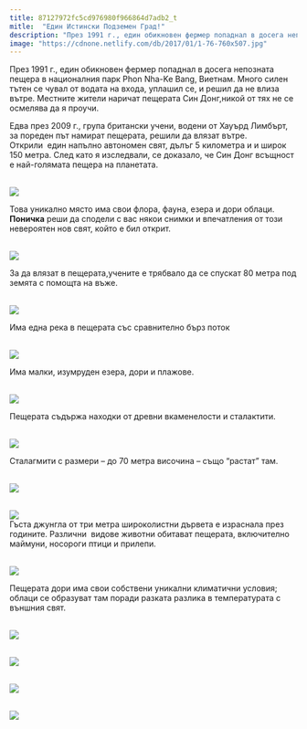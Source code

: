 ```yaml
---
title: 87127972fc5cd976980f966864d7adb2_t
mitle:  "Един Истински Подземен Град!"
description: "През 1991 г., един обикновен фермер попаднал в досега непозната пещера в националния парк Phon Nha-Ke Bang, Виетнам. Много силен тътен се чувал от водата на входа, уплашил се"
image: "https://cdnone.netlify.com/db/2017/01/1-76-760x507.jpg"
---
```


 <p>През 1991 г., един обикновен фермер попаднал в досега непозната пещера в националния парк Phon Nha-Ke Bang, Виетнам. Много силен тътен се чувал от водата на входа, уплашил се, и решил да не влиза вътре. Местните жители наричат ​​пещерата Син Донг,никой от тях не се осмелява да я проучи.</p>      <p>Едва през 2009 г., група британски учени, водени от Хауърд Лимбърт, за пореден път намират пещерата, решили да влязат вътре. Открили  един напълно автономен свят, дълъг 5 километра и и широк 150 метра. След като я изследвали, се доказало, че Син Донг всъщност е най-голямата пещера на планетата.</p>  <p> <br/><img src="https://cdnone.netlify.com/db/2017/01/1-76-760x507.jpg"/><br/></p> <p>Това уникално място има свои флора, фауна, езера и дори облаци. <strong>Поничка</strong> реши да сподели с вас някои снимки и впечатления от този невероятен нов свят, който е бил открит.</p>      <p> <br/><img src="https://cdnone.netlify.com/db/2017/01/2-72-760x463.jpg"/><br/></p>  <p>За да влязат в пещерата,учените е трябвало да се спускат 80 метра под земята с помощта на въже.</p> <p> <br/><img src="https://cdnone.netlify.com/db/2017/01/3-72-760x474.jpg"/><br/></p> <p>Има една река в пещерата със сравнително бърз поток</p>      <p> <br/><img src="https://cdnone.netlify.com/db/2017/01/4-70-760x505.jpg"/><br/></p> <p>Има малки, изумруден езера, дори и плажове.</p> <p> <br/><img src="https://cdnone.netlify.com/db/2017/01/5-68-760x503.jpg"/><br/></p> <p>Пещерата съдържа находки от древни вкаменелости и сталактити.</p> <p> <br/><img src="https://cdnone.netlify.com/db/2017/01/6-65-760x504.jpg"/><br/></p>  <p>Сталагмити с размери – до 70 метра височина – също “растат” там.</p>      <p> <br/><img src="https://cdnone.netlify.com/db/2017/01/7-65-760x506.jpg"/><br/></p> <p> <br/><img src="https://cdnone.netlify.com/db/2017/01/8-59-760x427.jpg"/><br/> Гъста джунгла от три метра широколистни дървета е израснала през годините. Различни  видове животни обитават пещерата, включително маймуни, носороги птици и прилепи.</p> <p> <br/><img src="https://cdnone.netlify.com/db/2017/01/9-55-760x427.jpg"/><br/></p> <p>Пещерата дори има свои собствени уникални климатични условия; облаци се образуват там поради разката разлика в температурата с външния свят.</p>      <p> <br/><img src="https://cdnone.netlify.com/db/2017/01/10-55-760x505.jpg"/><br/></p> <p> <br/><img src="https://cdnone.netlify.com/db/2017/01/11-45-760x427.jpg"/><br/></p> <p> <br/><img src="https://cdnone.netlify.com/db/2017/01/12-41-760x569.jpg"/><br/></p>  <p> <br/><img src="https://cdnone.netlify.com/db/2017/01/13-39-760x506.jpg"/><br/></p>       